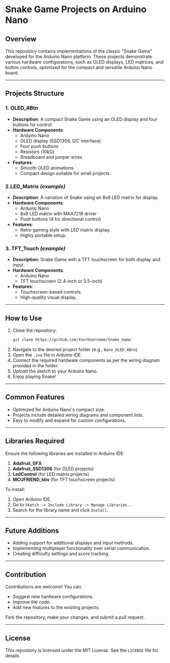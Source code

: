 # Snake Game Projects on Arduino Nano

## Overview
This repository contains implementations of the classic "Snake Game" developed for the Arduino Nano platform. These projects demonstrate various hardware configurations, such as OLED displays, LED matrices, and button controls, optimized for the compact and versatile Arduino Nano board.

---

## Projects Structure

### **1. OLED_4Btn**
- **Description**: A compact Snake Game using an OLED display and four buttons for control.
- **Hardware Components**:
  - Arduino Nano
  - OLED display (SSD1306, I2C interface)
  - Four push buttons
  - Resistors (10kΩ)
  - Breadboard and jumper wires
- **Features**:
  - Smooth OLED animations.
  - Compact design suitable for small projects.

### **2.LED_Matrix** *(example)*
- **Description**: A variation of Snake using an 8x8 LED matrix for display.
- **Hardware Components**:
  - Arduino Nano
  - 8x8 LED matrix with MAX7219 driver
  - Push buttons (4 for directional control)
- **Features**:
  - Retro gaming style with LED matrix display.
  - Highly portable setup.

### **3. TFT_Touch** *(example)*
- **Description**: Snake Game with a TFT touchscreen for both display and input.
- **Hardware Components**:
  - Arduino Nano
  - TFT touchscreen (2.4-inch or 3.5-inch)
- **Features**:
  - Touchscreen-based controls.
  - High-quality visual display.

---

## How to Use
1. Clone the repository:
   ```bash
   git clone https://github.com/YourUsername/Snake_Game
   ```
2. Navigate to the desired project folder (e.g., `Nano_OLED_4Btn`).
3. Open the `.ino` file in Arduino IDE.
4. Connect the required hardware components as per the wiring diagram provided in the folder.
5. Upload the sketch to your Arduino Nano.
6. Enjoy playing Snake!

---

## Common Features
- Optimized for Arduino Nano's compact size.
- Projects include detailed wiring diagrams and component lists.
- Easy to modify and expand for custom configurations.

---

## Libraries Required
Ensure the following libraries are installed in Arduino IDE:
1. **Adafruit_GFX**
2. **Adafruit_SSD1306** (for OLED projects)
3. **LedControl** (for LED matrix projects)
4. **MCUFRIEND_kbv** (for TFT touchscreen projects)

To install:
1. Open Arduino IDE.
2. Go to `Sketch -> Include Library -> Manage Libraries...`
3. Search for the library name and click `Install`.

---

## Future Additions
- Adding support for additional displays and input methods.
- Implementing multiplayer functionality over serial communication.
- Creating difficulty settings and score tracking.

---

## Contribution
Contributions are welcome! You can:
- Suggest new hardware configurations.
- Improve the code.
- Add new features to the existing projects.

Fork the repository, make your changes, and submit a pull request.

---

## License
This repository is licensed under the MIT License. See the `LICENSE` file for details.

